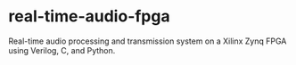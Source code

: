 # real-time-audio-fpga
Real-time audio processing and transmission system on a Xilinx Zynq FPGA using Verilog, C, and Python.
